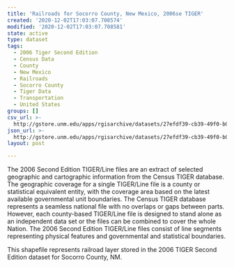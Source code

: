 ```yaml
---
title: 'Railroads for Socorro County, New Mexico, 2006se TIGER'
created: '2020-12-02T17:03:07.708574'
modified: '2020-12-02T17:03:07.708581'
state: active
type: dataset
tags:
  - 2006 Tiger Second Edition
  - Census Data
  - County
  - New Mexico
  - Railroads
  - Socorro County
  - Tiger Data
  - Transportation
  - United States
groups: []
csv_url: >-
  http://gstore.unm.edu/apps/rgisarchive/datasets/27efdf39-cb39-49f0-b069-65493f04cabb/tgr2006se_soco_lkb.derived.csv
json_url: >-
  http://gstore.unm.edu/apps/rgisarchive/datasets/27efdf39-cb39-49f0-b069-65493f04cabb/tgr2006se_soco_lkb.derived.json
layout: post

---
```

The 2006 Second Edition TIGER/Line files are an extract of selected geographic and cartographic information from the Census TIGER database.  The geographic coverage for a single TIGER/Line file is a county or statistical equivalent entity, with the coverage area based on the latest available governmental unit boundaries. The Census TIGER database represents a seamless national file with no overlaps or gaps between parts.  However, each county-based TIGER/Line file is designed to stand alone as an independent data set or the files can be combined to cover the whole Nation.  The 2006 Second Edition  TIGER/Line files consist of line segments representing physical features and governmental and statistical boundaries.  

This shapefile represents railroad layer stored in the 2006 TIGER Second Edition dataset for Socorro County, NM.
